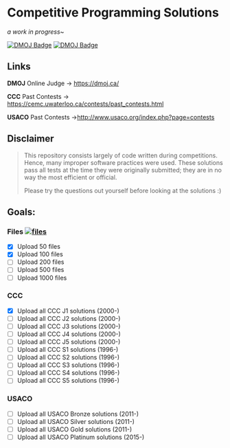 # Competitive Programming Solutions

*a work in progress~* 

[![DMOJ Badge](https://img.shields.io/badge/DMOJ-fcaiona-blue)](https://dmoj.ca/user/fcaiona)
[![DMOJ Badge](https://img.shields.io/badge/DMOJ-Dwin2020-purple)](https://dmoj.ca/user/Dwin2020)

## Links
**DMOJ** Online Judge -> https://dmoj.ca/

**CCC** Past Contests -> https://cemc.uwaterloo.ca/contests/past_contests.html

**USACO** Past Contests ->http://www.usaco.org/index.php?page=contests

## Disclaimer 
> This repository consists largely of code written during competitions. Hence, many improper software practices were used.
> These solutions pass all tests at the time they were originally submitted; they are in no way the most efficient or official.
> 
> Please try the questions out yourself before looking at the solutions :)

## Goals:

### Files [![files](https://tokei.rs/b1/github/fiona-cai/cp-solutions?category=files)](https://github.com/fiona-cai/cp-solutions)
- [X] Upload 50 files
- [X] Upload 100 files
- [ ] Upload 200 files
- [ ] Upload 500 files
- [ ] Upload 1000 files

### CCC
- [X] Upload all CCC J1 solutions (2000-)
- [ ] Upload all CCC J2 solutions (2000-)
- [ ] Upload all CCC J3 solutions (2000-)
- [ ] Upload all CCC J4 solutions (2000-)
- [ ] Upload all CCC J5 solutions (2000-)
- [ ] Upload all CCC S1 solutions (1996-)
- [ ] Upload all CCC S2 solutions (1996-)
- [ ] Upload all CCC S3 solutions (1996-)
- [ ] Upload all CCC S4 solutions (1996-)
- [ ] Upload all CCC S5 solutions (1996-)

### USACO
- [ ] Upload all USACO Bronze solutions (2011-)
- [ ] Upload all USACO Silver solutions (2011-)
- [ ] Upload all USACO Gold solutions (2011-)
- [ ] Upload all USACO Platinum solutions (2015-)
